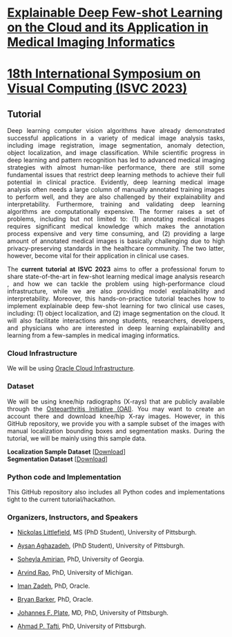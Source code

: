 # <a href="https://pitthexai.github.io/isvc-xfcloud/" target="_blank">Explainable Deep Few-shot Learning on the Cloud and its Application in Medical Imaging Informatics</a>
# <a href="http://www.isvc.net/" target="_blank">18th International Symposium on Visual Computing (ISVC 2023)</a>

## Tutorial
<p align="justify">Deep learning computer vision algorithms have already demonstrated successful applications in a variety of medical image analysis tasks, including image registration, image segmentation, anomaly detection, object localization, and image classification. While scientific progress in deep learning and pattern recognition has led to advanced medical imaging strategies with almost human-like performance, there are still some fundamental issues that restrict deep learning methods to achieve their full potential in clinical practice. Evidently, deep learning medical image analysis often needs a large column of manually annotated training images to perform well, and they are also challenged by their explainability and interpretability. Furthermore, training and validating deep learning algorithms are computationally expensive. The former raises a set of problems, including but not limited to: (1) annotating medical images requires significant medical knowledge which makes the annotation process expensive and very time consuming, and (2) providing a large amount of annotated medical images is basically challenging due to high privacy-preserving standards in the healthcare community. The two latter, however, become vital for their application in clinical use cases.</p>

<p align="justify">The <strong>current tutorial at ISVC 2023</strong> aims to offer a professional forum to share state-of-the-art in few-shot learning medical image analysis research , and how we can tackle the problem using high-performance cloud infrastructure, while we are also providing model explainability and interpretability. Moreover, this hands-on-practice tutorial teaches how to implement explainable deep few-shot learning for two clinical use cases, including: (1) object localization, and (2) image segmentation on the cloud. It will also facilitate interactions among students, researchers, developers, and physicians who are interested in deep learning explainability and learning from a few-samples in medical imaging informatics.</p>

### Cloud Infrastructure

<p align="justify">We will be using <a href="https://www.oracle.com/cloud/" target="_blank">Oracle Cloud Infrastructure</a>. </p>

### Dataset
<p align="justify">We will be using knee/hip radiographs (X-rays) that are publicly available through the <a href="https://nda.nih.gov/oai" target="_blank">Osteoarthritis Initiative (OAI)</a>. You may want to create an account there and download knee/hip X-ray images. However, in this GitHub repository, we provide you with a sample subset of the images with manual localization bounding boxes and segmentation masks. During the tutorial, we will be mainly using this sample data.</p>
<strong> Localization Sample Dataset</strong> [<a href="https://drive.google.com/file/d/1OMkD6_NMlBdgTbamB09wREn3qpuA36ew/view?usp=sharing" target="_blank">Download</a>]<br/>
<strong> Segmentation Dataset</strong> [<a href="https://drive.google.com/file/d/1stpeJpWQ9yzCQJMYsRnQNvhsU29jsB5N/view?usp=sharing" target="_blank">Download</a>]<br/>

### Python code and Implementation
<p align="justify">This GitHub repository also includes all Python codes and implementations tight to the current tutorial/hackathon.</p>

### Organizers, Instructors, and Speakers  
+ <p align="justify"><a href="https://pitthexai.github.io/people.html" target="_blank">Nickolas Littlefield</a>, MS (PhD Student), University of Pittsburgh.</p>
+ <p align="justify"><a href="https://pitthexai.github.io/people.html" target="_blank">Aysan Aghazadeh</a>, (PhD Student), University of Pittsburgh.</p>
+ <p align="justify"><a href="https://amiielab.github.io/" target="_blank">Soheyla Amirian</a>, PhD, University of Georgia.</p>
+ <p align="justify"><a href="https://medicine.umich.edu/dept/dcmb/arvind-rao-phd" target="_blank">Arvind Rao</a>, PhD, University of Michigan.</p>
+ <p align="justify"><a href="https://www.linkedin.com/in/iman-mr-zadeh?original_referer=https%3A%2F%2Fscholar.google.com%2F" target="_blank">Iman Zadeh</a>, PhD, Oracle.</p>
+ <p align="justify"><a href="https://www.linkedin.com/in/bryan-barker-41332017" target="_blank">Bryan Barker</a>, PhD, Oracle.</p>
+ <p align="justify"><a href="https://www.orthonet.pitt.edu/people/f-johannes-plate-md-phd" target="_blank">Johannes F. Plate</a>, MD, PhD, University of Pittsburgh.</p>
+ <p align="justify"><a href="https://pitthexai.github.io/people.html" target="_blank">Ahmad P. Tafti</a>, PhD, University of Pittsburgh.</p>



